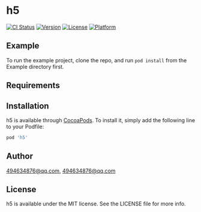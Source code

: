 # h5

[![CI Status](https://img.shields.io/travis/494634876@qq.com/h5.svg?style=flat)](https://travis-ci.org/494634876@qq.com/h5)
[![Version](https://img.shields.io/cocoapods/v/h5.svg?style=flat)](https://cocoapods.org/pods/h5)
[![License](https://img.shields.io/cocoapods/l/h5.svg?style=flat)](https://cocoapods.org/pods/h5)
[![Platform](https://img.shields.io/cocoapods/p/h5.svg?style=flat)](https://cocoapods.org/pods/h5)

## Example

To run the example project, clone the repo, and run `pod install` from the Example directory first.

## Requirements

## Installation

h5 is available through [CocoaPods](https://cocoapods.org). To install
it, simply add the following line to your Podfile:

```ruby
pod 'h5'
```

## Author

494634876@qq.com, 494634876@qq.com

## License

h5 is available under the MIT license. See the LICENSE file for more info.
